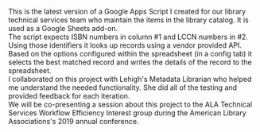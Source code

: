 This is the latest version of a Google Apps Script I created for our library technical services team who maintain the items in the library catalog.  It is used as a Google Sheets add-on.
<br>
The script expects ISBN numbers in column #1 and LCCN numbers in #2.  Using those identifiers it looks up records using a vendor provided API.
<br>
Based on the options configured within the spreadsheet (in a config tab) it selects the best matched record and writes the details of the record to the spreadsheet.
<br>
I collaborated on this project with Lehigh's Metadata Librarian who helped me understand the needed functionality.  She did all of the testing and provided feedback for each iteration.
<br>
We will be co-presenting a session about this project to the ALA Technical Services Workflow Efficiency Interest group during the American Library Associations's 2019 annual conference.
<br>





